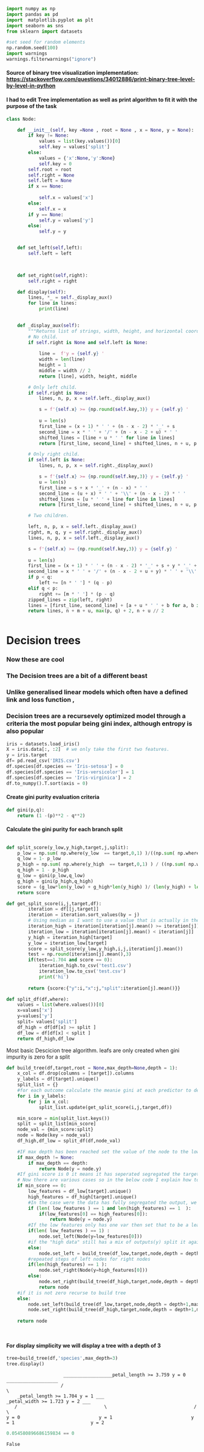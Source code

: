 ```python
import numpy as np
import pandas as pd
import  matplotlib.pyplot as plt
import seaborn as sns
from sklearn import datasets

#set seed for random elements
np.random.seed(100)
import warnings
warnings.filterwarnings("ignore")
```

#### Source of binary tree visualization implementation: <https://stackoverflow.com/questions/34012886/print-binary-tree-level-by-level-in-python>
#### I had to edit Tree implementation as well as print algorithm to fit it with the purpose of the task


```python
class Node:

    def __init__(self, key =None , root = None , x = None, y = None):
        if key != None:
            values = list(key.values())[0]
            self.key = values['split']
        else:
            values = {'x':None,'y':None} 
            self.key = 0
        self.root = root
        self.right = None
        self.left = None
        if x == None:
         
            self.x = values['x']
        else:
            self.x = x
        if y == None:
            self.y = values['y']
        else: 
            self.y = y


    def set_left(self,left):
        self.left = left


        
    def set_right(self,right):
        self.right = right

    def display(self):
        lines, *_ = self._display_aux()
        for line in lines:
            print(line)

        
    def _display_aux(self):
        """Returns list of strings, width, height, and horizontal coordinate of the root."""
        # No child.
        if self.right is None and self.left is None:
 
            line =  f'y = {self.y} '
            width = len(line)
            height = 1
            middle = width // 2
            return [line], width, height, middle

        # Only left child.
        if self.right is None:
            lines, n, p, x = self.left._display_aux()

            s = f'{self.x} >= {np.round(self.key,3)} y = {self.y} '
       
            u = len(s)
            first_line = (x + 1) * ' ' + (n - x - 2) * '_' + s
            second_line = x * ' ' + '/' + (n - x - 2 + u) * ' '
            shifted_lines = [line + u * ' ' for line in lines]
            return [first_line, second_line] + shifted_lines, n + u, p + 2, n + u // 2

        # Only right child.
        if self.left is None:
            lines, n, p, x = self.right._display_aux()

            s = f'{self.x} >= {np.round(self.key,3)} y = {self.y} '
            u = len(s)
            first_line = s + x * '_' + (n - x) * ' '
            second_line = (u + x) * ' ' + '\\' + (n - x - 2) * ' '
            shifted_lines = [u * ' ' + line for line in lines]
            return [first_line, second_line] + shifted_lines, n + u, p + 2, u // 2

        # Two children.

        left, n, p, x = self.left._display_aux()
        right, m, q, y = self.right._display_aux()
        lines, n, p, x = self.left._display_aux()

        s = f'{self.x} >= {np.round(self.key,3)} y = {self.y} '
        
        u = len(s)
        first_line = (x + 1) * ' ' + (n - x - 2) * '_' + s + y * '_' + (m - y) * ' '
        second_line = x * ' ' + '/' + (n - x - 2 + u + y) * ' ' + '\\' + (m - y - 2) * ' '
        if p < q:
            left += [n * ' '] * (q - p)
        elif q < p:
            right += [m * ' '] * (p - q)
        zipped_lines = zip(left, right)
        lines = [first_line, second_line] + [a + u * ' ' + b for a, b in zipped_lines]
        return lines, n + m + u, max(p, q) + 2, n + u // 2



```

# Decision trees 

### Now these are cool 
### The Decision trees are a bit of a different beast 
### Unlike generalised linear models which often have a defined link and loss function , 
### Decision trees are a recursevely optimized model through a criteria the most popular being gini index, although entropy is also popular 




```python
iris = datasets.load_iris()
X = iris.data[:, :2]  # we only take the first two features.
y = iris.target
df= pd.read_csv('IRIS.csv')
df.species[df.species == 'Iris-setosa'] = 0
df.species[df.species == 'Iris-versicolor'] = 1
df.species[df.species == 'Iris-virginica'] = 2
df.to_numpy().T.sort(axis = 0)

```

#### Create gini purity evaluation criteria


```python
def gini(p,q):
    return (1 -(p)**2 - q**2)
```

#### Calculate the gini purity for each branch split


```python

def split_score(y_low,y_high,target,j,split):
    p_low = np.sum( np.where(y_low  == target,0,1) )/((np.sum( np.where(y_low  == target,0,1) )) + (np.sum( np.where(y_low  == target,1,0) ))  ) 
    q_low = 1- p_low
    p_high = np.sum( np.where(y_high  == target,0,1) ) / ((np.sum( np.where(y_high  == target,0,1) )) + (np.sum( np.where(y_high  == target,1,0) )))
    q_high = 1 - p_high
    g_low = gini(p_low,q_low)
    g_high = gini(p_high,q_high)
    score = (g_low*len(y_low) + g_high*len(y_high) )/ (len(y_high) + len(y_low) )                                                  
    return score
```


```python
def get_split_score(i,j,target,df):
        iteration = df[[j,target]]
        iteration = iteration.sort_values(by = j)
        # Using median as I want to use a value that is actually in the data, but could have used mean
        iteration_high = iteration[iteration[j].mean() >= iteration[j]]
        iteration_low = iteration[iteration[j].mean() < iteration[j]]
        y_high = iteration_high[target]
        y_low = iteration_low[target]
        score = split_score(y_low,y_high,i,j,iteration[j].mean())
        test = np.round(iteration[j].mean(),3)
        if(test==1.704 and score == 0):
            iteration_high.to_csv('test1.csv')
            iteration_low.to_csv('test.csv')
            print('hi')
        
        return {score:{"y":i,"x":j,"split":iteration[j].mean()}}

```


```python
def split_df(df,where):
    values = list(where.values())[0]
    x=values['x']
    y=values['y']
    split= values['split']
    df_high = df[df[x] >= split ]
    df_low = df[df[x] < split ]
    return df_high,df_low
```

Most basic Descicion tree algorithm. 
leafs are only created when gini impurity is zero for a split



```python
def build_tree(df,target,root = None,max_depth=None,depth = 1):
    x_col = df.drop(columns = [target]).columns
    y_labels = df[target].unique()
    split_list = {}
    #for each outcome calculate the meanie gini at each predictor to determine best split
    for i in y_labels: 
        for j in x_col:
            split_list.update(get_split_score(i,j,target,df))

    min_score = min(split_list.keys())
    split = split_list[min_score]
    node_val = {min_score:split}
    node = Node(key = node_val)
    df_high,df_low = split_df(df,node_val)

    #IF max depth has been reached set the value of the node to the lowest gini score
    if max_depth != None:
        if max_depth == depth:
            return Node(y = node.y)
    #If gini score is 0 it means it has seperated segregated the target value to a leaf so we do not want to keep recursing after
    # Now there are various cases so in the below code I explain how to handle them
    if min_score == 0:
        low_features = df_low[target].unique()
        high_features = df_high[target].unique()
        #In the case were the data has fully segregated the output, we return a leaf node with the value of this iterations output(y)
        if (len( low_features ) == 1 and len(high_features) == 1  ):
            if(low_features[0] == high_features[0]):
                return Node(y = node.y)
        #If the low features only has one var then set that to be a leaf
        if(len( low_features ) == 1) :
            node.set_left(Node(y=low_features[0]))
        #if the "high data" still has a mix of outputs(y) split it again to fully segregate them    
        else:
            node.set_left = build_tree(df_low,target,node,depth = depth+1,max_depth=max_depth)
        #repeated steps of left nodes for right nodes
        if(len(high_features) == 1 ):
            node.set_right(Node(y=high_features[0]))
        else:
            node.set_right(build_tree(df_high,target,node,depth = depth+1,max_depth=max_depth))
            return node
    #if it is not zero recurse to build tree 
    else:
        node.set_left(build_tree(df_low,target,node,depth = depth+1,max_depth=max_depth))
        node.set_right(build_tree(df_high,target,node,depth = depth+1,max_depth=max_depth))
    
    return node




```

#### For display simplicity we will display a tree with a depth of 3 


```python
tree=build_tree(df,'species',max_depth=3)
tree.display()
```

                         __________________petal_length >= 3.759 y = 0 ___________________                    
                        /                                                                 \                  
        _petal_length >= 1.704 y = 1 ___                                   _petal_width >= 1.723 y = 2 ___   
       /                                \                                /                               \ 
    y = 0                             y = 1                             y = 1                            y = 2 
    


```python
0.054580896686159834 == 0 
```




    False


